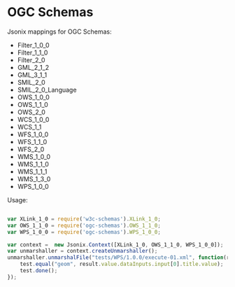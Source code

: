 OGC Schemas
===========

Jsonix mappings for OGC Schemas:

* Filter_1_0_0
* Filter_1_1_0
* Filter_2_0
* GML_2_1_2
* GML_3_1_1
* SMIL_2_0
* SMIL_2_0_Language
* OWS_1_0_0
* OWS_1_1_0
* OWS_2_0
* WCS_1_0_0
* WCS_1_1
* WFS_1_0_0
* WFS_1_1_0
* WFS_2_0
* WMS_1_0_0
* WMS_1_1_0
* WMS_1_1_1
* WMS_1_3_0
* WPS_1_0_0

Usage:

````javascript

var XLink_1_0 = require('w3c-schemas').XLink_1_0;
var OWS_1_1_0 = require('ogc-schemas').OWS_1_1_0;
var WPS_1_0_0 = require('ogc-schemas').WPS_1_0_0;

var context =  new Jsonix.Context([XLink_1_0, OWS_1_1_0, WPS_1_0_0]);
var unmarshaller = context.createUnmarshaller();
unmarshaller.unmarshalFile("tests/WPS/1.0.0/execute-01.xml", function(result) {
	test.equal("geom", result.value.dataInputs.input[0].title.value);
	test.done();
});
````

